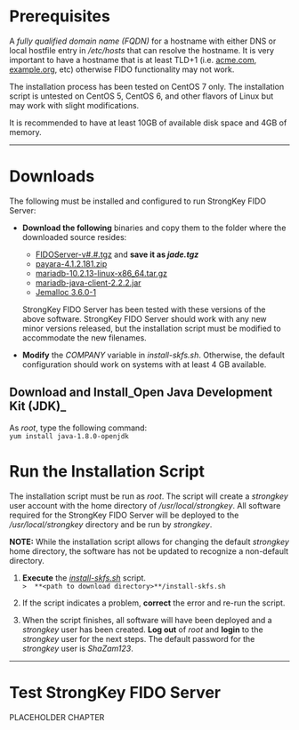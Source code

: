 # Prerequisites

A  _fully qualified domain name (FQDN)_  for a hostname with either DNS or local hostfile entry in  _/etc/hosts_  that can resolve the hostname. It is very important to have a hostname that is at least TLD+1 (i.e.  [acme.com](http://acme.com),  [example.org](http://example.org), etc) otherwise FIDO functionality may not work.

The installation process has been tested on CentOS 7 only. The installation script is untested on CentOS 5, CentOS 6, and other flavors of Linux but may work with slight modifications.

It is recommended to have at least 10GB of available disk space and 4GB of memory.

----------

# Downloads

The following must be installed and configured to run StrongKey FIDO Server:

-   **Download the following**  binaries and copy them to the folder where the downloaded source resides:
    
    -   [FIDOServer-v#.#.tgz](https://github.com/StrongKey/FIDO-Server)  and  **save it as  _jade.tgz_**
    -   [payara-4.1.2.181.zip](http://repo1.maven.org/maven2/fish/payara/blue/distributions/payara/4.1.2.181/payara-4.1.2.181.zip)
    -   [mariadb-10.2.13-linux-x86_64.tar.gz](https://downloads.mariadb.org/mariadb/10.2.13/)
    -   [mariadb-java-client-2.2.2.jar](https://downloads.mariadb.com/Connectors/java/connector-java-2.2.2/mariadb-java-client-2.2.2.jar)
    -   [Jemalloc 3.6.0-1](https://download-ib01.fedoraproject.org/pub/epel/7/x86_64/Packages/j/jemalloc-3.6.0-1.el7.x86_64.rpm)
    
    StrongKey FIDO Server has been tested with these versions of the above software. StrongKey FIDO Server should work with any new minor versions released, but the installation script must be modified to accommodate the new filenames.  
    
-   **Modify**  the  _COMPANY_  variable in  _install-skfs.sh_. Otherwise, the default configuration should work on systems with at least 4 GB available.  
    

## Download and Install_Open Java Development Kit (JDK)_

As  _root_, type the following command:  
`yum install java-1.8.0-openjdk`

# Run the Installation Script

The installation script must be run as  _root_. The script will create a  _strongkey_  user account with the home directory of  _/usr/local/strongkey_. All software required for the StrongKey FIDO Server will be deployed to the  _/usr/local/strongkey_  directory and be run by  _strongkey_.

**NOTE:**  While the installation script allows for changing the default  _strongkey_  home directory, the software has not be updated to recognize a non-default directory.

1.  **Execute**  the  _[install-skfs.sh](http://install-skfs.sh)_  script.  
    `>  **<path to download directory>**/install-skfs.sh`
    
2.  If the script indicates a problem,  **correct**  the error and re-run the script.
    
3.  When the script finishes, all software will have been deployed and a  _strongkey_  user has been created.  **Log out**  of  _root_  and  **login**  to the  _strongkey_  user for the next steps. The default password for the  _strongkey_  user is  _ShaZam123_.
    

----------

# Test StrongKey FIDO Server

PLACEHOLDER CHAPTER
